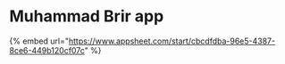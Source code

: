 # Muhammad Brir app

{% embed url="https://www.appsheet.com/start/cbcdfdba-96e5-4387-8ce6-449b120cf07c" %}
